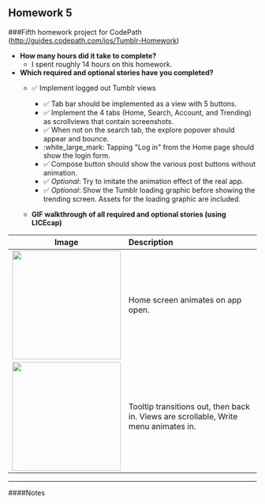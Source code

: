 Homework 5
---
###Fifth homework project for CodePath (http://guides.codepath.com/ios/Tumblr-Homework)

* **How many hours did it take to complete?**
  * I spent roughly 14 hours on this homework.
* **Which required and optional stories have you completed?**
  * :white_check_mark: Implement logged out Tumblr views
    * :white_check_mark: Tab bar should be implemented as a view with 5 buttons.
    * :white_check_mark: Implement the 4 tabs (Home, Search, Account, and Trending) as scrollviews that contain screenshots.
    * :white_check_mark: When not on the search tab, the explore popover should appear and bounce.
    * :white_large_mark: Tapping "Log in" from the Home page should show the login form.
    * :white_check_mark: Compose button should show the various post buttons without animation.
    * :white_check_mark: *Optional*: Try to imitate the animation effect of the real app.
    * :white_check_mark: *Optional*: Show the Tumblr loading graphic before showing the trending screen. Assets for the loading graphic are included.

  * **GIF walkthrough of all required and optional stories (using LICEcap)**

| Image               | Description        |
| ------------------- |:-------------------|
| <img width="220" src="http://i.imgur.com/5v219gy.gif"/> | Home screen animates on app open.              |
| <img width="220" src="http://i.imgur.com/EcevJo7.gif"/> | Tooltip transitions out, then back in. Views are scrollable, Write menu animates in.             |


---

####Notes
